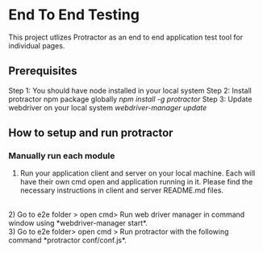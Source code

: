 # End To End Testing
This project utlizes Protractor as an end to end application test tool for individual pages.

## Prerequisites
Step 1: You should have node installed in your local system
Step 2: Install protractor npm package globally *npm install -g protractor*
Step 3: Update webdriver on your local system *webdriver-manager update*

## How to setup and run protractor

### Manually run each module
1) Run your application client and server on your local machine. Each will have their own cmd open and application running in it. Please find the necessary instructions in client and server README.md files.
<br />
2) Go to e2e folder > open cmd> Run web driver manager in command window using *webdriver-manager start*.
<br />
3) Go to e2e folder> open cmd > Run protractor with the following command *protractor conf/conf.js*.